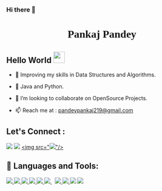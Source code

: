 ### Hi there 👋

<!--
**pankz-104/pankz-104** is a ✨ _special_ ✨ repository because its `README.md` (this file) appears on your GitHub profile.

Here are some ideas to get you started:

- 🔭 I’m currently working on ...
- 🌱 I’m currently learning ...
- 👯 I’m looking to collaborate on ...
- 🤔 I’m looking for help with ...
- 💬 Ask me about ...
- 📫 How to reach me: ...
- 😄 Pronouns: ...
- ⚡ Fun fact: ...
-->

<h1 align="center" style="font-family: fantasy"> Pankaj Pandey </h1>

## Hello World <img src="https://raw.githubusercontent.com/MartinHeinz/MartinHeinz/master/wave.gif" width="30px">

- 🌱 Improving my skills in Data Structures and Algorithms.
 
- 💬 Java and Python.
 
- 👯 I’m looking to collaborate on OpenSource Projects.

- 📫 Reach me at : pandeypankaj219@gmail.com

## Let's Connect :
<p align="left">

<a href = "https://www.linkedin.com/in/pankaj-pandey-23a514125"><img src="https://img.icons8.com/fluent/48/000000/linkedin.png"/></a>
<a href = "mailto:pandeypankaj219@gmail.com"><img src="https://img.icons8.com/color/48/000000/gmail-new.png"/></a>
<a href = "https://www.instagram.com/pandeypankaj328"><img src="<img src="https://img.icons8.com/fluency/64/000000/instagram-new.png"/>"/></a>
 

</p>

## 🚀 Languages and Tools:

<p align="left">
    <a href="https://docs.oracle.com/en/java/" target="_blank"> <img src="https://img.icons8.com/color/48/000000/java-coffee-cup-logo--v2.png"/> </a>
    <a href="https://www.python.org" target="_blank"> <img src="https://img.icons8.com/color/48/000000/python.png"/> </a>
    <a href="https://www.w3.org/html/" target="_blank"> <img src="https://img.icons8.com/color/48/000000/html-5.png"/> </a>
    <a href="https://www.w3schools.com/css/" target="_blank"> <img src="https://img.icons8.com/color/48/000000/css3.png"/> </a>
    <a href="https://getbootstrap.com" target="_blank"> <img src="https://img.icons8.com/color/48/000000/bootstrap.png"/> </a>
    <a style="padding-right:8px;" href="https://code.visualstudio.com/" target="_blank"> <img src="https://img.icons8.com/fluency/48/000000/visual-studio-code-2019.png"/> </a>
    <a href="https://git-scm.com/" target="_blank"> <img src="https://img.icons8.com/color/48/000000/git.png"/> </a>
    <a href="https://spring.io/guides/gs/sts/" target="_blank"> <img src="https://img.icons8.com/color/48/000000/spring-logo.png"/> </a>
    <a href="https://dev.mysql.com/doc/" target="_blank"> <img src="https://img.icons8.com/color/48/000000/mysql-logo.png"/></a>
    <a href="https://www.eclipse.org/documentation/" target="_blank"> <img src="https://img.icons8.com/nolan/64/java-eclipse.png"/> </a>
</p>
